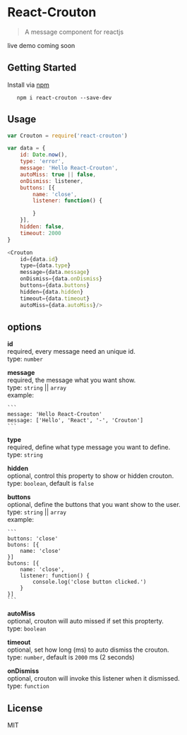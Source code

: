 # React-Crouton

> A message component for reactjs

live demo coming soon

## Getting Started

Install via [npm](http://npmjs.org/grs)

```shell
   npm i react-crouton --save-dev
```

## Usage

```Javascript
var Crouton = require('react-crouton')

var data = {
    id: Date.now(),
    type: 'error',
    message: 'Hello React-Crouton',
    autoMiss: true || false,
    onDismiss: listener,
    buttons: [{
        name: 'close',
        listener: function() {

        }
    }],
    hidden: false,
    timeout: 2000
}

<Crouton
    id={data.id}
    type={data.type}
    message={data.message}
    onDismiss={data.onDismiss}
    buttons={data.buttons}
    hidden={data.hidden}
    timeout={data.timeout}
    autoMiss={data.autoMiss}/>

```

## options

**id**  
    required, every message need an unique id.  
    type: `number`

**message**  
    required, the message what you want show.  
    type: `string` || `array`  
    example:
    
    ```
    message: 'Hello React-Crouton'
    message: ['Hello', 'React', '-', 'Crouton']
    ```

**type**  
    required, define what type message you want to define.  
    type: `string`  

**hidden**  
    optional, control this property to show or hidden crouton.  
    type: `boolean`, default is `false`  

**buttons**  
    optional, define the buttons that you want show to the user.  
    type: `string` || `array`  
    example: 
    
    ```
    buttons: 'close'
    butons: [{
        name: 'close'
    }]
    butons: [{
        name: 'close',
        listener: function() {
            console.log('close button clicked.')
        }
    }]
    ```

**autoMiss**  
    optional, crouton will auto missed if set this propterty.  
    type: `boolean`  

**timeout**  
    optional, set how long (ms) to auto dismiss the crouton.  
    type: `number`, default is `2000` ms (2 seconds)

**onDismiss**  
    optional, crouton will invoke this listener when it dismissed.  
    type: `function`

## License

MIT
